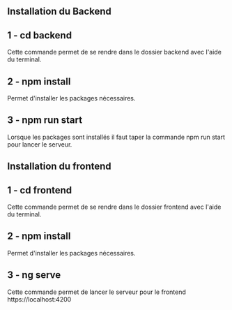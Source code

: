 ## Installation du Backend

## 1 - cd backend

Cette commande permet de se rendre dans le dossier backend avec l'aide du terminal.

## 2 - npm install

Permet d'installer les packages nécessaires.

## 3 - npm run start

Lorsque les packages sont installés il faut taper la commande npm run start pour lancer le serveur.

## Installation du frontend

## 1 - cd frontend

Cette commande permet de se rendre dans le dossier frontend avec l'aide du terminal.

## 2 - npm  install

Permet d'installer les packages nécessaires.

## 3 - ng serve

Cette commande permet de lancer le serveur pour le frontend https://localhost:4200